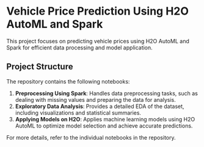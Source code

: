 # Vehicle Price Prediction Using H2O AutoML and Spark

This project focuses on predicting vehicle prices using H2O AutoML and Spark for efficient data processing and model application.

## Project Structure

The repository contains the following notebooks:

1. **Preprocessing Using Spark**: Handles data preprocessing tasks, such as dealing with missing values and preparing the data for analysis.
2. **Exploratory Data Analysis**: Provides a detailed EDA of the dataset, including visualizations and statistical summaries.
3. **Applying Models on H2O**: Applies machine learning models using H2O AutoML to optimize model selection and achieve accurate predictions.

For more details, refer to the individual notebooks in the repository.
